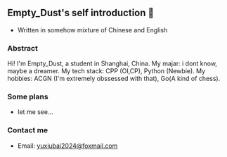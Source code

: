 ## Empty_Dust's self introduction 👋
- Written in somehow mixture of Chinese and English
### Abstract
Hi! I'm Empty_Dust, a student in Shanghai, China.
My majar: i dont know, maybe a dreamer.
My tech stack: CPP (OI,CP), Python (Newbie).
My hobbies: ACGN (I'm extremely obssessed with that), Go(A kind of chess).
### Some plans
- let me see...

### Contact me
- Email: yuxiubai2024@foxmail.com
<!--
**EmptyDust/EmptyDust** is a ✨ _special_ ✨ repository because its `README.md` (this file) appears on your GitHub profile.

Here are some ideas to get you started:

- 🔭 I’m currently working on ...
- 🌱 I’m currently learning ...
- 👯 I’m looking to collaborate on ...
- 🤔 I’m looking for help with ...
- 💬 Ask me about ...
- 📫 How to reach me: ...
- 😄 Pronouns: ...
- ⚡ Fun fact: ...
-->
